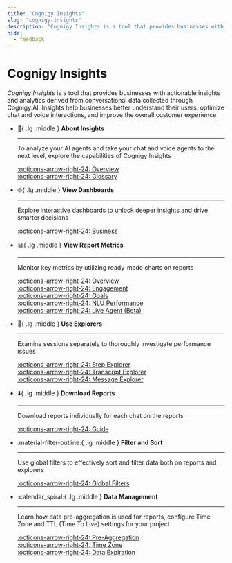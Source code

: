 ```yaml
---
title: "Cognigy Insights"
slug: "cognigy-insights"
description: "Cognigy Insights is a tool that provides businesses with actionable insights and analytics derived from conversational data collected through Cognigy.AI. Insights help businesses better understand their users, optimize chat and voice interactions, and improve the overall customer experience."
hide:
  - feedback
---
```


# Cognigy Insights

_Cognigy Insights_ is a tool that provides businesses with actionable insights and analytics derived from conversational data collected through Cognigy.AI.
Insights help businesses better understand their users, optimize chat and voice interactions, and improve the overall customer experience.

<div class="grid cards" markdown>

-   :wave:{ .lg .middle } __About Insights__

    ---

    To analyze your AI agents and take your chat and voice agents to the next level, explore the capabilities of Cognigy Insights

    [:octicons-arrow-right-24: Overview](overview.md)<br>
    [:octicons-arrow-right-24: Glossary](glossary.md)

-   :globe_with_meridians:{ .lg .middle } __View Dashboards__

    ---

    Explore interactive dashboards to unlock deeper insights and drive smarter decisions

    [:octicons-arrow-right-24: Business](dashboards/business.md)

-   :bar_chart:{ .lg .middle } __View Report Metrics__

    ---

    Monitor key metrics by utilizing ready-made charts on reports

    [:octicons-arrow-right-24: Overview](reports/overview.md)<br>
    [:octicons-arrow-right-24: Engagement](reports/engagement.md)<br>
    [:octicons-arrow-right-24: Goals](reports/goals.md)<br>
    [:octicons-arrow-right-24: NLU Performance](reports/nlu-performance.md)<br>
    [:octicons-arrow-right-24: Live Agent (Beta)](reports/live-agent.md)<br>

-   :telescope:{ .lg .middle } __Use Explorers__

    ---

    Examine sessions separately to thoroughly investigate performance issues

    [:octicons-arrow-right-24: Step Explorer](explorers/step.md)<br>
    [:octicons-arrow-right-24: Transcript Explorer](explorers/transcript.md)<br>
    [:octicons-arrow-right-24: Message Explorer](explorers/message.md)

-   :arrow_down:{ .lg .middle } __Download Reports__

    ---

    Download reports individually for each chat on the reports

    [:octicons-arrow-right-24: Guide](download-reports.md)

-   :material-filter-outline:{ .lg .middle } __Filter and Sort__

    ---

    Use global filters to effectively sort and filter data both on reports and explorers

    [:octicons-arrow-right-24: Global Filters](global-filters.md)

-   :calendar_spiral:{ .lg .middle } __Data Management__

    ---

    Learn how data pre-aggregation is used for reports, configure Time Zone and TTL (Time To Live) settings for your project

    [:octicons-arrow-right-24: Pre-Aggregation](data-management/pre-aggregation.md)<br>
    [:octicons-arrow-right-24: Time Zone](data-management/time-zone.md)<br>
    [:octicons-arrow-right-24: Data Expiration](data-management/data-expiration.md)

</div>